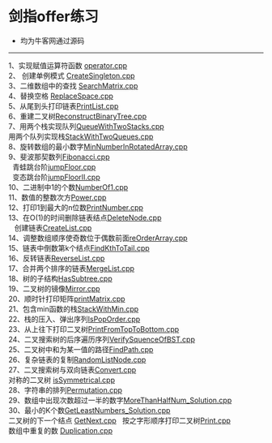 # 剑指offer练习



 
- 均为牛客网通过源码

-------------------

1、实现赋值运算符函数 [operator.cpp](https://github.com/FlyingFishPeng/jianzhioffer/blob/master/operator.cpp)  
2、 创建单例模式 [CreateSingleton.cpp](https://github.com/FlyingFishPeng/jianzhioffer/blob/master/CreateSingleton.cpp)  
3、二维数组中的查找 [SearchMatrix.cpp](https://github.com/FlyingFishPeng/jianzhioffer/blob/master/SearchMatrix.cpp)  
4、替换空格 [ReplaceSpace.cpp](https://github.com/FlyingFishPeng/jianzhioffer/blob/master/ReplaceSpace.cpp)  
5、从尾到头打印链表[PrintList.cpp](https://github.com/FlyingFishPeng/jianzhioffer/blob/master/PrintList.cpp)     
6、重建二叉树[ReconstructBinaryTree.cpp](https://github.com/FlyingFishPeng/jianzhioffer/blob/master/ReconstructBinaryTree.cpp)   
7、用两个栈实现队列[QueueWithTwoStacks.cpp](https://github.com/FlyingFishPeng/jianzhioffer/blob/master/QueueWithTwoStacks.cpp)   
    用两个队列实现栈[StackWithTwoQueues.cpp](https://github.com/FlyingFishPeng/jianzhioffer/blob/master/StackWithTwoQueues.cpp)   
8、旋转数组的最小数字[MinNumberInRotatedArray.cpp](https://github.com/FlyingFishPeng/jianzhioffer/blob/master/MinNumberInRotatedArray.cpp)     
9、斐波那契数列[Fibonacci.cpp](https://github.com/FlyingFishPeng/jianzhioffer/blob/master/Fibonacci.cpp)   
     青蛙跳台阶[jumpFloor.cpp](https://github.com/FlyingFishPeng/jianzhioffer/blob/master/jumpFloor.cpp)   
     变态跳台阶[jumpFloorII.cpp](https://github.com/FlyingFishPeng/jianzhioffer/blob/master/jumpFloorII.cpp)   
10、二进制中1的个数[NumberOf1.cpp](https://github.com/FlyingFishPeng/jianzhioffer/blob/master/NumberOf1.cpp)   
11、数值的整数次方[Power.cpp](https://github.com/FlyingFishPeng/jianzhioffer/blob/master/Power.cpp)   
12、打印1到最大的n位数[PrintNumber.cpp](https://github.com/FlyingFishPeng/jianzhioffer/blob/master/PrintNumber.cpp)   
13、在O(1)的时间删除链表结点[DeleteNode.cpp](https://github.com/FlyingFishPeng/jianzhioffer/blob/master/DeleteNode.cpp)   
    创建链表[CreateList.cpp](https://github.com/FlyingFishPeng/jianzhioffer/blob/master/CreateList.cpp)    
14、调整数组顺序使奇数位于偶数前面[reOrderArray.cpp](https://github.com/FlyingFishPeng/jianzhioffer/blob/master/reOrderArray.cpp)   
15、链表中倒数第k个结点[FindKthToTail.cpp](https://github.com/FlyingFishPeng/jianzhioffer/blob/master/FindKthToTail.cpp)   
16、反转链表[ReverseList.cpp](https://github.com/FlyingFishPeng/jianzhioffer/blob/master/ReverseList.cpp)   
17、合并两个排序的链表[MergeList.cpp](https://github.com/FlyingFishPeng/jianzhioffer/blob/master/MergeList.cpp)   
18、树的子结构[HasSubtree.cpp](https://github.com/FlyingFishPeng/jianzhioffer/blob/master/HasSubtree.cpp)    
19、二叉树的镜像[Mirror.cpp](https://github.com/FlyingFishPeng/jianzhioffer/blob/master/Mirror.cpp)   
20、顺时针打印矩阵[printMatrix.cpp](https://github.com/FlyingFishPeng/jianzhioffer/blob/master/printMatrix.cpp)   
21、包含min函数的栈[StackWithMin.cpp](https://github.com/FlyingFishPeng/jianzhioffer/blob/master/StackWithMin.cpp)   
22、栈的压入、弹出序列[IsPopOrder.cpp](https://github.com/FlyingFishPeng/jianzhioffer/blob/master/IsPopOrder.cpp)   
23、从上往下打印二叉树[PrintFromTopToBottom.cpp](https://github.com/FlyingFishPeng/jianzhioffer/blob/master/PrintFromTopToBottom.cpp)  
24、二叉搜索树的后序遍历序列[VerifySquenceOfBST.cpp](https://github.com/FlyingFishPeng/jianzhioffer/blob/master/VerifySquenceOfBST.cpp)  
25、二叉树中和为某一值的路径[FindPath.cpp](https://github.com/FlyingFishPeng/jianzhioffer/blob/master/FindPath.cpp)  
26、复杂链表的复制[RandomListNode.cpp](https://github.com/FlyingFishPeng/jianzhioffer/blob/master/RandomListNode.cpp)   
27、二叉搜索树与双向链表[Convert.cpp](https://github.com/FlyingFishPeng/jianzhioffer/blob/master/Convert.cpp)   
     对称的二叉树 [isSymmetrical.cpp](https://github.com/FlyingFishPeng/jianzhioffer/blob/master/isSymmetrical.cpp)   
28、字符串的排列[Permutation.cpp](https://github.com/FlyingFishPeng/jianzhioffer/blob/master/Permutation.cpp)   
29、数组中出现次数超过一半的数字[MoreThanHalfNum_Solution.cpp](https://github.com/FlyingFishPeng/jianzhioffer/blob/master/MoreThanHalfNum_Solution.cpp)   
30、最小的K个数[GetLeastNumbers_Solution.cpp](https://github.com/FlyingFishPeng/jianzhioffer/blob/master/GetLeastNumbers_Solution.cpp)   
二叉树的下一个结点 [GetNext.cpp](https://github.com/FlyingFishPeng/jianzhioffer/blob/master/GetNext.cpp)  
按之字形顺序打印二叉树[Print.cpp](https://github.com/FlyingFishPeng/jianzhioffer/blob/master/Print.cpp)   
数组中重复的数 [Duplication.cpp](https://github.com/FlyingFishPeng/jianzhioffer/blob/master/Duplication.cpp)   




